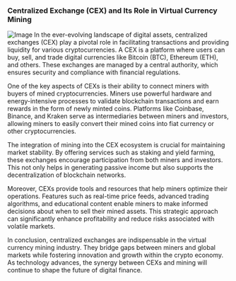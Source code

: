 ### Centralized Exchange (CEX) and Its Role in Virtual Currency Mining


![Image](https://github.com/user-attachments/assets/31692037-0104-4703-abd1-696b6a7dd41b)
In the ever-evolving landscape of digital assets, centralized exchanges (CEX) play a pivotal role in facilitating transactions and providing liquidity for various cryptocurrencies. A CEX is a platform where users can buy, sell, and trade digital currencies like Bitcoin (BTC), Ethereum (ETH), and others. These exchanges are managed by a central authority, which ensures security and compliance with financial regulations.

One of the key aspects of CEXs is their ability to connect miners with buyers of mined cryptocurrencies. Miners use powerful hardware and energy-intensive processes to validate blockchain transactions and earn rewards in the form of newly minted coins. Platforms like Coinbase, Binance, and Kraken serve as intermediaries between miners and investors, allowing miners to easily convert their mined coins into fiat currency or other cryptocurrencies.

The integration of mining into the CEX ecosystem is crucial for maintaining market stability. By offering services such as staking and yield farming, these exchanges encourage participation from both miners and investors. This not only helps in generating passive income but also supports the decentralization of blockchain networks.

Moreover, CEXs provide tools and resources that help miners optimize their operations. Features such as real-time price feeds, advanced trading algorithms, and educational content enable miners to make informed decisions about when to sell their mined assets. This strategic approach can significantly enhance profitability and reduce risks associated with volatile markets.

In conclusion, centralized exchanges are indispensable in the virtual currency mining industry. They bridge gaps between miners and global markets while fostering innovation and growth within the crypto economy. As technology advances, the synergy between CEXs and mining will continue to shape the future of digital finance.